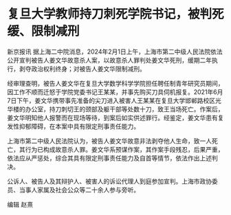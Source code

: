 # 复旦大学教师持刀刺死学院书记，被判死缓、限制减刑

新京报讯
据上海二中院消息，2024年2月1日上午，上海市第二中级人民法院依法公开宣判被告人姜文华故意杀人案，以故意杀人罪判处姜文华死刑，缓期二年执行，剥夺政治权利终身；对被告人姜文华限制减刑。

经审理查明，被告人姜文华在复旦大学数学科学学院担任聘任制青年研究员期间，因工作不顺而迁怒于学院党委书记王某某，并事先购买刀具伺机报复。2021年6月7日下午，姜文华携带事先准备的尖刀进入被害人王某某在复旦大学邯郸路校区光华楼的办公室，持刀刺切王的颈部及躯干部等处数十刀，致王当场死亡。作案后，姜文华明知他人报警而在现场等待，到案后如实供述罪行。经鉴定，姜文华患有复发性抑郁障碍，在本案中具有限定刑事责任能力。

上海市第二中级人民法院认为，被告人姜文华故意非法剥夺他人生命，致一人死亡，其行为已构成故意杀人罪。姜文华系预谋作案，其作案手段残忍，后果严重，依法应从严惩处，综合其具有限定刑事责任能力及自首等情节，依法作出上述判决。

公诉人、被告人及其辩护人、被害人的诉讼代理人到庭参加宣判。上海市政协委员、当事人家属及社会公众等二十余人参与旁听。

编辑 赵熹

